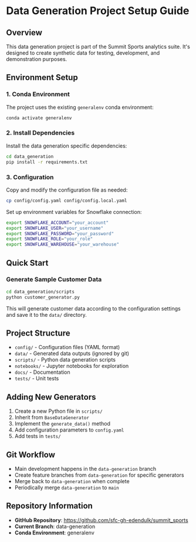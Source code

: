 # Data Generation Project Setup Guide

## Overview

This data generation project is part of the Summit Sports analytics suite. It's designed to create synthetic data for testing, development, and demonstration purposes.

## Environment Setup

### 1. Conda Environment
The project uses the existing `generalenv` conda environment:
```bash
conda activate generalenv
```

### 2. Install Dependencies
Install the data generation specific dependencies:
```bash
cd data_generation
pip install -r requirements.txt
```

### 3. Configuration
Copy and modify the configuration file as needed:
```bash
cp config/config.yaml config/config.local.yaml
```

Set up environment variables for Snowflake connection:
```bash
export SNOWFLAKE_ACCOUNT="your_account"
export SNOWFLAKE_USER="your_username"
export SNOWFLAKE_PASSWORD="your_password"
export SNOWFLAKE_ROLE="your_role"
export SNOWFLAKE_WAREHOUSE="your_warehouse"
```

## Quick Start

### Generate Sample Customer Data
```bash
cd data_generation/scripts
python customer_generator.py
```

This will generate customer data according to the configuration settings and save it to the `data/` directory.

## Project Structure

- `config/` - Configuration files (YAML format)
- `data/` - Generated data outputs (ignored by git)
- `scripts/` - Python data generation scripts
- `notebooks/` - Jupyter notebooks for exploration
- `docs/` - Documentation
- `tests/` - Unit tests

## Adding New Generators

1. Create a new Python file in `scripts/`
2. Inherit from `BaseDataGenerator`
3. Implement the `generate_data()` method
4. Add configuration parameters to `config.yaml`
5. Add tests in `tests/`

## Git Workflow

- Main development happens in the `data-generation` branch
- Create feature branches from `data-generation` for specific generators
- Merge back to `data-generation` when complete
- Periodically merge `data-generation` to `main`

## Repository Information

- **GitHub Repository**: https://github.com/sfc-gh-edendulk/summit_sports
- **Current Branch**: data-generation
- **Conda Environment**: generalenv

